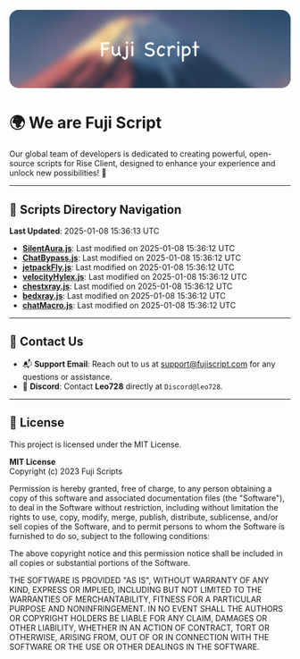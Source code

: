 ![Banner](.github/b.webp)

# 🌍 **We are Fuji Script**

Our global team of developers is dedicated to creating powerful, open-source scripts for Rise Client, designed to enhance your experience and unlock new possibilities! 🌟

---
<!-- SCRIPTS_NAVIGATION_START -->
## 📂 **Scripts Directory Navigation**

**Last Updated**: 2025-01-08 15:36:13 UTC

- **[SilentAura.js](scripts/SilentAura.js)**: Last modified on 2025-01-08 15:36:12 UTC
- **[ChatBypass.js](scripts/ChatBypass.js)**: Last modified on 2025-01-08 15:36:12 UTC
- **[jetpackFly.js](scripts/jetpackFly.js)**: Last modified on 2025-01-08 15:36:12 UTC
- **[velocityHylex.js](scripts/velocityHylex.js)**: Last modified on 2025-01-08 15:36:12 UTC
- **[chestxray.js](scripts/chestxray.js)**: Last modified on 2025-01-08 15:36:12 UTC
- **[bedxray.js](scripts/bedxray.js)**: Last modified on 2025-01-08 15:36:12 UTC
- **[chatMacro.js](scripts/chatMacro.js)**: Last modified on 2025-01-08 15:36:12 UTC

<!-- SCRIPTS_NAVIGATION_END -->

---

## 💬 **Contact Us**  
- 📬 **Support Email**: Reach out to us at [support@fujiscript.com](mailto:support@fujiscript.com) for any questions or assistance.  
- 💬 **Discord**: Contact **Leo728** directly at `Discord@leo728`.

---

## 📜 **License**

This project is licensed under the MIT License.  

**MIT License**  
Copyright (c) 2023 Fuji Scripts  

Permission is hereby granted, free of charge, to any person obtaining a copy of this software and associated documentation files (the "Software"), to deal in the Software without restriction, including without limitation the rights to use, copy, modify, merge, publish, distribute, sublicense, and/or sell copies of the Software, and to permit persons to whom the Software is furnished to do so, subject to the following conditions:  

The above copyright notice and this permission notice shall be included in all copies or substantial portions of the Software.  

THE SOFTWARE IS PROVIDED "AS IS", WITHOUT WARRANTY OF ANY KIND, EXPRESS OR IMPLIED, INCLUDING BUT NOT LIMITED TO THE WARRANTIES OF MERCHANTABILITY, FITNESS FOR A PARTICULAR PURPOSE AND NONINFRINGEMENT. IN NO EVENT SHALL THE AUTHORS OR COPYRIGHT HOLDERS BE LIABLE FOR ANY CLAIM, DAMAGES OR OTHER LIABILITY, WHETHER IN AN ACTION OF CONTRACT, TORT OR OTHERWISE, ARISING FROM, OUT OF OR IN CONNECTION WITH THE SOFTWARE OR THE USE OR OTHER DEALINGS IN THE SOFTWARE.  
